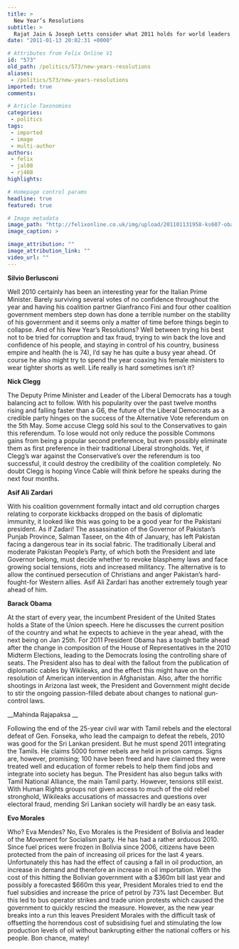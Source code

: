 ```yaml
---
title: >
  New Year’s Resolutions
subtitle: >
  Rajat Jain & Joseph Letts consider what 2011 holds for world leaders. And Nick Clegg...
date: "2011-01-13 20:02:31 +0000"

# Attributes from Felix Online V1
id: "573"
old_path: /politics/573/new-years-resolutions
aliases:
 - /politics/573/new-years-resolutions
imported: true
comments:

# Article Taxonomies
categories:
 - politics
tags:
 - imported
 - image
 - multi-author
authors:
 - felix
 - jal08
 - rj408
highlights:

# Homepage control params
headline: true
featured: true

# Image metadata
image_path: "http://felixonline.co.uk/img/upload/201101131958-ks607-obamaoba.jpg"
image_caption: >

image_attribution: ""
image_attribution_link: ""
video_url: ""
---
```


__Silvio Berlusconi__

Well 2010 certainly has been an interesting year for the Italian Prime Minister. Barely surviving several votes of no confidence throughout the year and having his coalition partner Gianfranco Fini and four other coalition government members step down has done a terrible number on the stability of his government and it seems only a matter of time before things begin to collapse. And of his New Year’s Resolutions? Well between trying his best not to be tried for corruption and tax fraud, trying to win back the love and confidence of his people, and staying in control of his country, business empire and health (he is 74), I’d say he has quite a busy year ahead. Of course he also might try to spend the year coaxing his female ministers to wear tighter shorts as well. Life really is hard sometimes isn’t it?

__Nick Clegg__

The Deputy Prime Minister and Leader of the Liberal Democrats has a tough balancing act to follow. With his popularity over the past twelve months rising and falling faster than a G6, the future of the Liberal Democrats as a credible party hinges on the success of the Alternative Vote referendum on the 5th May. Some accuse Clegg sold his soul to the Conservatives to gain this referendum. To lose would not only reduce the possible Commons gains from being a popular second preference, but even possibly eliminate them as first preference in their traditional Liberal strongholds. Yet, if Clegg’s war against the Conservative’s over the referendum is too successful, it could destroy the credibility of the coalition completely. No doubt Clegg is hoping Vince Cable will think before he speaks during the next four months.

__Asif Ali Zardari__

With his coalition government formally intact and old corruption charges relating to corporate kickbacks dropped on the basis of diplomatic immunity, it looked like this was going to be a good year for the Pakistani president. As if Zadari! The assassination of the Governor of Pakistan’s Punjab Province, Salman Taseer, on the 4th of January, has left Pakistan facing a dangerous tear in its social fabric. The traditionally Liberal and moderate Pakistan People’s Party, of which both the President and late Governor belong, must decide whether to revoke blasphemy laws and face growing social tensions, riots and increased militancy. The alternative is to allow the continued persecution of Christians and anger Pakistan’s hard-fought-for Western allies. Asif Ali Zardari has another extremely tough year ahead of him.

__Barack Obama__

At the start of every year, the incumbent President of the United States holds a State of the Union speech. Here he discusses the current position of the country and what he expects to achieve in the year ahead, with the next being on Jan 25th. For 2011 President Obama has a tough battle ahead after the change in composition of the House of Representatives in the 2010 Midterm Elections, leading to the Democrats losing the controlling share of seats. The President also has to deal with the fallout from the publication of diplomatic cables by Wikileaks, and the effect this might have on the resolution of American intervention in Afghanistan. Also, after the horrific shootings in Arizona last week, the President and Government might decide to stir the ongoing passion-filled debate about changes to national gun-control laws.

__Mahinda Rajapaksa __

Following the end of the 25-year civil war with Tamil rebels and the electoral defeat of Gen. Fonseka, who lead the campaign to defeat the rebels, 2010 was good for the Sri Lankan president. But he must spend 2011 integrating the Tamils. He claims 5000 former rebels are held in prison camps. Signs are, however, promising; 100 have been freed and have claimed they were treated well and education of former rebels to help them find jobs and integrate into society has begun. The President has also begun talks with Tamil National Alliance, the main Tamil party. However, tensions still exist. With Human Rights groups not given access to much of the old rebel stronghold, Wikileaks accusations of massacres and questions over electoral fraud, mending Sri Lankan society will hardly be an easy task.

__Evo Morales__

Who? Eva Mendes? No, Evo Morales is the President of Bolivia and leader of the Movement for Socialism party. He has had a rather arduous 2010. Since fuel prices were frozen in Bolivia since 2006, citizens have been protected from the pain of increasing oil prices for the last 4 years. Unfortunately this has had the effect of causing a fall in oil production, an increase in demand and therefore an increase in oil importation. With the cost of this hitting the Bolivian government with a $360m bill last year and possibly a forecasted $660m this year, President Morales tried to end the fuel subsidies and increase the price of petrol by 73% last December. But this led to bus operator strikes and trade union protests which caused the government to quickly rescind the measure. However, as the new year breaks into a run this leaves President Morales with the difficult task of offsetting the horrendous cost of subsidising fuel and stimulating the low production levels of oil without bankrupting either the national coffers or his people. Bon chance, matey!
